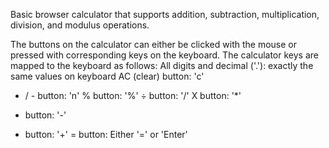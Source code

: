 Basic browser calculator that supports addition, subtraction, multiplication, division, and modulus operations.

The buttons on the calculator can either be clicked with the mouse or pressed with corresponding keys on the keyboard. The calculator keys are mapped to the keyboard as follows:
All digits and decimal ('.'): exactly the same values on keyboard
AC (clear) button: 	'c'
+ / - button:		'n'
% button:		'%'
÷  button:		'/'
X button:		'*'
- button: 		'-'
+ button:		'+'
= button:		Either '=' or 'Enter' 
